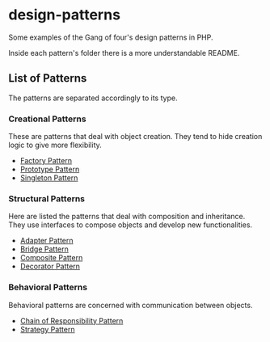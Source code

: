 # design-patterns
Some examples of the Gang of four's design patterns in PHP.

Inside each pattern's folder there is a more understandable README.

## List of Patterns

The patterns are separated accordingly to its type.

### Creational Patterns

These are patterns that deal with object creation. They tend to hide creation logic to give more flexibility.

- [Factory Pattern](https://github.com/pedrozan/design-patterns/tree/master/Factory)
- [Prototype Pattern](Prototype)
- [Singleton Pattern](Singleton)

### Structural Patterns

Here are listed the patterns that deal with composition and inheritance. They use interfaces to compose objects and develop new functionalities.

- [Adapter Pattern](Adapter)
- [Bridge Pattern](Bridge)
- [Composite Pattern](Composite)
- [Decorator Pattern](Decorator)

### Behavioral Patterns

Behavioral patterns are concerned with communication between objects.

- [Chain of Responsibility Pattern](ChainOfResponsibility)
- [Strategy Pattern](https://github.com/pedrozan/design-patterns/tree/master/Strategy)
